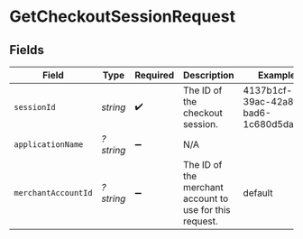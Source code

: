 # GetCheckoutSessionRequest


## Fields

| Field                                                   | Type                                                    | Required                                                | Description                                             | Example                                                 |
| ------------------------------------------------------- | ------------------------------------------------------- | ------------------------------------------------------- | ------------------------------------------------------- | ------------------------------------------------------- |
| `sessionId`                                             | *string*                                                | :heavy_check_mark:                                      | The ID of the checkout session.                         | 4137b1cf-39ac-42a8-bad6-1c680d5dab6b                    |
| `applicationName`                                       | *?string*                                               | :heavy_minus_sign:                                      | N/A                                                     |                                                         |
| `merchantAccountId`                                     | *?string*                                               | :heavy_minus_sign:                                      | The ID of the merchant account to use for this request. | default                                                 |